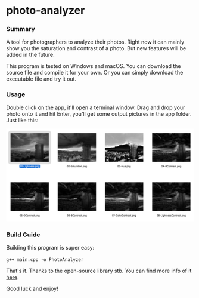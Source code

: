 # photo-analyzer
### Summary

A tool for photographers to analyze their photos. Right now it can mainly show you the  saturation and contrast of a photo. But new features will be added in the future.

This program is tested on Windows and macOS. You can download the source file and compile it for your own. Or you can simply download the executable file and try it out.

### Usage

Double click on the app, it'll open a terminal window. Drag and drop your photo onto it and hit Enter, you'll get some output pictures in the app folder. Just like this:

![image](https://github.com/wytalfred/photo-analyzer/blob/master/sample_output.png)

### Build Guide

Building this program is super easy:

`g++ main.cpp -o PhotoAnalyzer`

That's it. Thanks to the open-source library stb. You can find more info of it [here](https://github.com/nothings/stb).



Good luck and enjoy!
